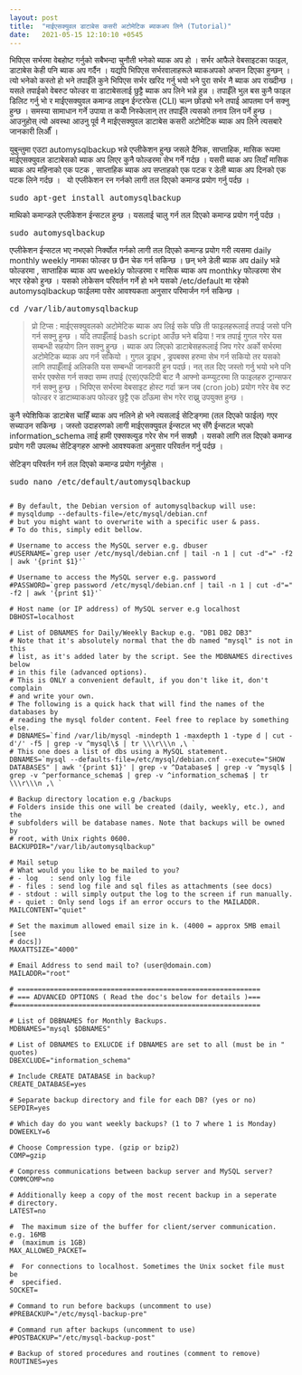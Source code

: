 ```yaml
---
layout: post
title:  "माईएसक्युवल डाटाबेस कसरी अटोमेटिक ब्याकअप लिने (Tutorial)"
date:   2021-05-15 12:10:10 +0545
---
```


भिपिएस सर्भरमा वेबहोष्ट गर्नुको सबैभन्दा चुनौती भनेको ब्याक अप हो । सर्भर आफैले वेबसाइटका फाइल, डाटाबेस केही पनि ब्याक अप गर्दैन । यद्यपि भिपिएस सर्भरवालाहरूले ब्याकअपको अप्सन दिएका हुन्छन् । त्यो भनेको कस्तो हो भने तपाईँले कुने भिपिएस सर्भर खरिद गर्नु भयो भने पुरा सर्भर नै ब्याक अप राख्दीन्छ । यसले तपाईको वेबरुट फोल्डर वा डाटाबेसलाई छुट्टै ब्याक अप लिने भन्ने हुन्न । तपाईँले भुल बस कुनै फाइल डिलिट गर्नु भो र माईएसक्युवल कमान्ड लाइन ईन्टरफेस (CLI) चल्न छोड्यो भने तपाई आपतमा पर्न सक्नु हुन्छ । समस्या सामाधान गर्ने उपाया त कयौँ निस्केलान् तर तपाईँले त्यसको तनाव लिन पर्ने हुन्छ । आउनुहोस् त्यो अवस्था आउनु पूर्व नै माईएसक्युवल डाटाबेस कसरी अटोमेटिक ब्याक अप लिने त्यसबारे जानकारी लिऔँ । 

युबुन्तुमा एउटा automysqlbackup भन्ने एप्लीकेशन हुन्छ जसले दैनिक, साप्ताहिक, मासिक रूपमा माईएसक्युवल डाटाबेसको ब्याक अप लिएर कुनै फोल्डरमा सेभ गर्ने गर्दछ । यसरी ब्याक अप लिदाँ मासिक ब्याक अप महिनाको एक पटक , साप्ताहिक ब्याक अप सप्ताहको एक पटक र डेली ब्याक अप दिनको एक पटक लिने गर्दछ ।
 
यो एप्लीकेशन रन गर्नको लागी तल दिएको कमान्ड प्रयोग गर्नु पर्दछ । 
<pre>sudo apt-get install automysqlbackup</pre>

माथिको कमान्डले एप्लीकेशन ईन्सटल हुन्छ । यसलाई चालु गर्न तल दिएको कमान्ड प्रयोग गर्नु पर्दछ । 
<pre>sudo automysqlbackup</pre>

एप्लीकेशन ईन्सटल भए नभएको निर्क्योल गर्नको लागी तल दिएको कमान्ड प्रयोग गरी त्यसमा daily  monthly weekly नामका फोल्डर छ छैन चेक गर्न सकिन्छ । छन् भने डेली ब्याक अप daily भन्ने फोल्डरमा , साप्ताहिक ब्याक अप weekly फोल्डरमा र मासिक ब्याक अप monthky फोल्डरमा सेभ भएर रहेको हुन्छ । यसको लोकेसन परिवर्तन गर्ने हो भने यसको /etc/default मा रहेको automysqlbackup फाईलमा पसेर आवश्यकता अनुसार परिमार्जन गर्न सकिन्छ ।
<pre>cd /var/lib/automysqlbackup</pre>

<blockquote>
प्रो टिप्स : माईएसक्युवलको अटोमेटिक ब्याक अप लिई सके पछि ती फाइलहरूलाई तपाई जसो पनि गर्न सक्नु हुन्छ । यदि तपाईँलाई bash script आउँछ भने बढिया ! नत्र तपाई गुगल गरेर यस सम्बन्धी सहयोग लिन सक्नु हुन्छ । ब्याक अप लिएको डाटाबेसहरूलाई जिप गरेर अर्को सर्भरमा अटोमेटिक ब्याक अप गर्न सकियो । गुगल ड्राइभ , ड्रपबक्स हरुमा सेभ गर्न सकियो तर यसको लागि तपाईँलाई अलिकति यस सम्बन्धी जानकारी हुन पदर्छ। नत् तल दिए जस्तो गर्नु भयो भने पनि सर्भर एक्सेस गर्न सक्दा सम्म तपाई (एस)एफटिपी बाट नै आफ्नो कम्प्युटरमा ति फाइलहरु ट्रान्सफर गर्न सक्नु हुन्छ । भिपिएस सर्भरमा वेबसाइट होस्ट गर्दा क्रन जब (cron job) प्रयोग गरेर वेब रुट फोल्डर र डाटाब्याकअप फोल्डर छुट्टै एक ठाँऊमा सेभ गरेर राख्नु उपयुक्त हुन्छ । 
</blockquote>

कुनै स्पेशिफिक डाटाबेस चाहिँ ब्याक अप नलिने हो भने त्यसलाई सेटिङ्गमा (तल दिएको फाईल) गएर सच्याउन सकिन्छ । जस्तो उदाहरणको लागी माईएसक्युवल ईन्सटल भए सँगै ईन्सटल भएको information_schema लाई हामी एक्सक्ल्युड गरेर सेभ गर्न सक्छौ । यसको लागि तल दिएको कमान्ड प्रयोग गरी उपलब्ध सेटिङ्गहरु आफ्नो आवश्यकता अनुसार परिवर्तन गर्नु पर्दछ । 

सेटिङ्ग परिवर्तन गर्न तल दिएको कमान्ड प्रयोग गर्नुहोस । 
<pre>sudo nano /etc/default/automysqlbackup</pre>

<pre><code>
# By default, the Debian version of automysqlbackup will use:
# mysqldump --defaults-file=/etc/mysql/debian.cnf
# but you might want to overwrite with a specific user & pass.
# To do this, simply edit bellow.

# Username to access the MySQL server e.g. dbuser
#USERNAME=`grep user /etc/mysql/debian.cnf | tail -n 1 | cut -d"=" -f2 | awk '{print $1}'`

# Username to access the MySQL server e.g. password
#PASSWORD=`grep password /etc/mysql/debian.cnf | tail -n 1 | cut -d"=" -f2 | awk '{print $1}'`

# Host name (or IP address) of MySQL server e.g localhost
DBHOST=localhost

# List of DBNAMES for Daily/Weekly Backup e.g. "DB1 DB2 DB3"
# Note that it's absolutely normal that the db named "mysql" is not in this
# list, as it's added later by the script. See the MDBNAMES directives below
# in this file (advanced options).
# This is ONLY a convenient default, if you don't like it, don't complain
# and write your own.
# The following is a quick hack that will find the names of the databases by
# reading the mysql folder content. Feel free to replace by something else.
# DBNAMES=`find /var/lib/mysql -mindepth 1 -maxdepth 1 -type d | cut -d'/' -f5 | grep -v ^mysql\$ | tr \\\r\\\n ,\ `
# This one does a list of dbs using a MySQL statement.
DBNAMES=`mysql --defaults-file=/etc/mysql/debian.cnf --execute="SHOW DATABASES" | awk '{print $1}' | grep -v ^Database$ | grep -v ^mysql$ | grep -v ^performance_schema$ | grep -v ^information_schema$ | tr \\\r\\\n ,\ `

# Backup directory location e.g /backups
# Folders inside this one will be created (daily, weekly, etc.), and the
# subfolders will be database names. Note that backups will be owned by
# root, with Unix rights 0600.
BACKUPDIR="/var/lib/automysqlbackup"

# Mail setup
# What would you like to be mailed to you?
# - log   : send only log file
# - files : send log file and sql files as attachments (see docs)
# - stdout : will simply output the log to the screen if run manually.
# - quiet : Only send logs if an error occurs to the MAILADDR.
MAILCONTENT="quiet"

# Set the maximum allowed email size in k. (4000 = approx 5MB email [see
# docs])
MAXATTSIZE="4000"

# Email Address to send mail to? (user@domain.com)
MAILADDR="root"

# ============================================================
# === ADVANCED OPTIONS ( Read the doc's below for details )===
#=============================================================

# List of DBBNAMES for Monthly Backups.
MDBNAMES="mysql $DBNAMES"

# List of DBNAMES to EXLUCDE if DBNAMES are set to all (must be in " quotes)
DBEXCLUDE="information_schema"

# Include CREATE DATABASE in backup?
CREATE_DATABASE=yes

# Separate backup directory and file for each DB? (yes or no)
SEPDIR=yes

# Which day do you want weekly backups? (1 to 7 where 1 is Monday)
DOWEEKLY=6

# Choose Compression type. (gzip or bzip2)
COMP=gzip

# Compress communications between backup server and MySQL server?
COMMCOMP=no

# Additionally keep a copy of the most recent backup in a seperate
# directory.
LATEST=no

#  The maximum size of the buffer for client/server communication. e.g. 16MB
#  (maximum is 1GB)
MAX_ALLOWED_PACKET=

#  For connections to localhost. Sometimes the Unix socket file must be
#  specified.
SOCKET=

# Command to run before backups (uncomment to use)
#PREBACKUP="/etc/mysql-backup-pre"

# Command run after backups (uncomment to use)
#POSTBACKUP="/etc/mysql-backup-post"

# Backup of stored procedures and routines (comment to remove)
ROUTINES=yes
</code></pre>

